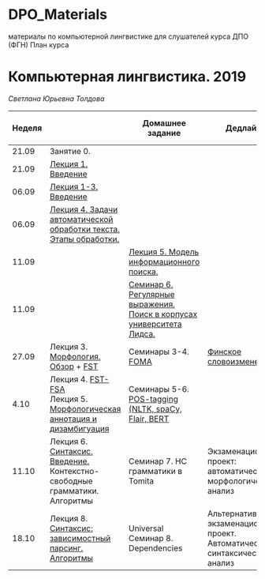 # DPO_Materials
материалы по компьютерной лингвистике для слушателей курса ДПО (ФГН)
План курса
# Компьютерная лингвистика. 2019
*Светлана Юрьевна Толдова*

|Неделя||Домашнее задание|Дедлайн|Чтение и доп. материалы|
|-|-|-|-|-|
|21.09|Занятие 0.||||
|21.09|[Лекция 1. Введение](https://github.com/sjut/DPO_Materials/blob/master/Lectures/2019_CL1_1-3L_Topics.pptx)||||
|06.09|[Лекция 1-3. Введение](https://github.com/sjut/DPO_Materials/blob/master/Lectures/2019_CL1_1-3L_Topics.pptx)||||
|06.09|[Лекция 4. Задачи автоматической обработки текста. Этапы обработки.](https://github.com/sjut/DPO_Materials/blob/master/Lectures/2019_CL1_4L_Topics.pptx)||||
|11.09||[Лекция 5. Модель информационного поиска.](https://github.com/sjut/DPO_Materials/blob/master/Lectures/CL1_DO_5L_Index.pdf)||||
|11.09||[Семинар 6. Регулярные выражения. Поиск в корпусах университета Лидса.](https://github.com/sjut/DPO_Materials/blob/master/Lectures/CL1_DO_5L_Index.pdf)||||
|27.09|Лекция 3. [Морфология. Обзор](https://github.com/xngoli/nlp2019/blob/master/lectures/CL1_3L_MorphOverw_2019.pptx) + [FST](https://www.cs.vassar.edu/~cs395/docs/3.pdf)|Семинары 3-4. [FOMA](https://github.com/xngoli/nlp2019/tree/master/seminars/FOMA)|[Финское словоизменение](https://github.com/xngoli/nlp2019/tree/master/hometasks/FOMA)|10:00 14.10|
|4.10| Лекция 4. [FST-FSA](https://github.com/xngoli/nlp2019/blob/master/lectures/2019_CL1_L_FSA-FST.pptx) <br> Лекция 5. [Морфологическая аннотация и дизамбигуация](https://github.com/xngoli/nlp2019/blob/master/lectures/2019_CL1_L_disambiguation.pptx)|Семинары 5-6. [POS-tagging (NLTK, spaCy, Flair, BERT](https://github.com/xngoli/nlp2019/blob/master/seminars/4_POS_Tagging.ipynb)|||
|11.10|Лекция 6. [Синтаксис. Введение.](https://github.com/xngoli/nlp2019/blob/master/lectures/2019_CL1_L_Synt-CFG.pptx) <br> Контекстно-свободные грамматики. Алгоритмы |Семинар 7. НС грамматики в Tomita|Экзаменационный проект: <br> автоматический морфологический анализ||
|18.10|Лекция 8. [Синтаксис: зависимостный парсинг. Алгоритмы](https://github.com/xngoli/nlp2019/blob/master/lectures/2019_CL1_L_DepPars_short.pptx) |Universal Семинар 8. Dependencies|Альтернативный экзаменационный проект. <Br> Автоматический синтаксический анализ||
